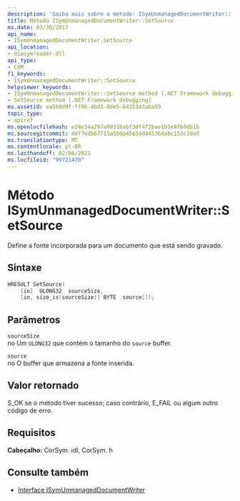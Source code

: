 ```yaml
---
description: 'Saiba mais sobre o método: ISymUnmanagedDocumentWriter:: SetSource'
title: Método ISymUnmanagedDocumentWriter::SetSource
ms.date: 03/30/2017
api_name:
- ISymUnmanagedDocumentWriter.SetSource
api_location:
- diasymreader.dll
api_type:
- COM
f1_keywords:
- ISymUnmanagedDocumentWriter::SetSource
helpviewer_keywords:
- ISymUnmanagedDocumentWriter::SetSource method [.NET Framework debugging]
- SetSource method [.NET Framework debugging]
ms.assetid: ea5b9d9f-ff06-4bd3-8de5-6435343aba59
topic_type:
- apiref
ms.openlocfilehash: e24e34a297a9931babf3df4f2bae1b5e8f60db1b
ms.sourcegitcommit: ddf7edb67715a5b9a45e3dd44536dabc153c1de0
ms.translationtype: MT
ms.contentlocale: pt-BR
ms.lasthandoff: 02/06/2021
ms.locfileid: "99721470"
---
```

# <a name="isymunmanageddocumentwritersetsource-method"></a>Método ISymUnmanagedDocumentWriter::SetSource

Define a fonte incorporada para um documento que está sendo gravado.  
  
## <a name="syntax"></a>Sintaxe  
  
```cpp  
HRESULT SetSource(  
    [in]  ULONG32  sourceSize,  
    [in, size_is(sourceSize)] BYTE  source[]);  
```  
  
## <a name="parameters"></a>Parâmetros  

 `sourceSize`  
 no Um `ULONG32` que contém o tamanho do `source` buffer.  
  
 `source`  
 no O buffer que armazena a fonte inserida.  
  
## <a name="return-value"></a>Valor retornado  

 S_OK se o método tiver sucesso; caso contrário, E_FAIL ou algum outro código de erro.  
  
## <a name="requirements"></a>Requisitos  

 **Cabeçalho:** CorSym. idl, CorSym. h  
  
## <a name="see-also"></a>Consulte também

- [Interface ISymUnmanagedDocumentWriter](isymunmanageddocumentwriter-interface.md)
